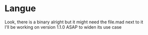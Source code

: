 # Langue

Look, there is a binary alright but it might need the file.mad next to it <br />
I'll be working on version 1.1.0 ASAP to widen its use case

